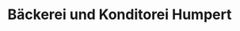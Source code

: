 ---
title: "Bäckerei und Konditorei Humpert"
url: /werne/baeckerei-und-konditorei-humpert/
shop: Bäckerei
---